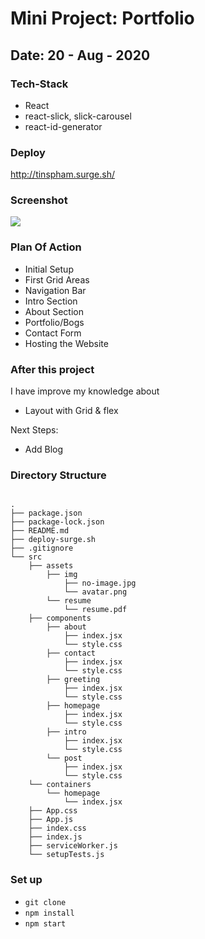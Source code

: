 # Mini Project: Portfolio

## Date: 20 - Aug - 2020

### Tech-Stack

- React
- react-slick, slick-carousel
- react-id-generator

### Deploy

http://tinspham.surge.sh/

### Screenshot

<img src="https://i.imgur.com/8wIFjsf.png"/>

### Plan Of Action

- Initial Setup
- First Grid Areas
- Navigation Bar
- Intro Section
- About Section
- Portfolio/Bogs
- Contact Form
- Hosting the Website

### After this project

I have improve my knowledge about

- Layout with Grid & flex

Next Steps:

- Add Blog

### Directory Structure

```

.
├── package.json
├── package-lock.json
├── README.md
├── deploy-surge.sh
├── .gitignore
└── src
    ├── assets
        ├── img
            ├── no-image.jpg
            └── avatar.png
        └── resume
            └── resume.pdf
    ├── components
        ├── about
            ├── index.jsx
            └── style.css
        ├── contact
            ├── index.jsx
            └── style.css
        ├── greeting
            ├── index.jsx
            └── style.css
        ├── homepage
            ├── index.jsx
            └── style.css
        ├── intro
            ├── index.jsx
            └── style.css
        └── post
            ├── index.jsx
            └── style.css
    └── containers
        └── homepage
            └── index.jsx
    ├── App.css
    ├── App.js
    ├── index.css
    ├── index.js
    ├── serviceWorker.js
    └── setupTests.js
```

### Set up

- `git clone`
- `npm install`
- `npm start`
